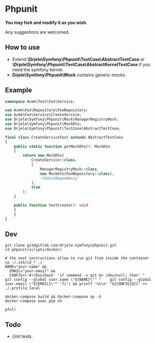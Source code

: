 # Phpunit

**You may fork and modify it as you wish**.

Any suggestions are welcomed.

## How to use

* Extend **\Drjele\Symfony\Phpunit\TestCase\AbstractTestCase** or **\Drjele\Symfony\Phpunit\TestCase\AbstractKernelTestCase** if you need the symfony kernel.
* **Drjele\Symfony\Phpunit\Mock** contains generic mocks.

## Example

```php
namespace Acme\Test\Foo\Service;

use Acme\Foo\Repository\FooRepository;
use Acme\Foo\Service\CreateService;
use Drjele\Symfony\Phpunit\Mock\ManagerRegistryMock;
use Drjele\Symfony\Phpunit\MockDto;
use Drjele\Symfony\Phpunit\TestCase\AbstractTestCase;

final class CreateServiceTest extends AbstractTestCase
{
    public static function getMockDto(): MockDto
    {
        return new MockDto(
            CreateService::class,
            [
                ManagerRegistryMock::class,
                new MockDto(FooRepository::class),
                'staticDependency'
            ],
            true
        );
    }

    public function testCreate(): void
    {
    }
}
```

## Dev

```shell
git clone git@gitlab.com:drjele-symfony/phpunit.git
cd phpunit/scripts/docker/

# the next instructions allow to run git from inside the container
cp ~/.ssh/id_* ./
NAME="your-name" &&
  EMAIL="your-email" &&
  CONFIG=('#!/bin/bash' 'if command -v git &> /dev/null; then' "    git config --global user.name \"${NAME}\"" "    git config --global user.email \"${EMAIL}\"" 'fi') && printf '%s\n' "${CONFIG[@]}" >> ./.profile_local

docker-compose build && docker-compose up -d
docker-compose exec php sh

pfull
```

## Todo

* Unit tests.
